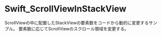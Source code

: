 # Swift_ScrollViewInStackView
ScrollViewの中に配置したStackViewの要素数をコードから動的に変更するサンプル。
要素数に応じてScrollViewのスクロール領域を変更する。
